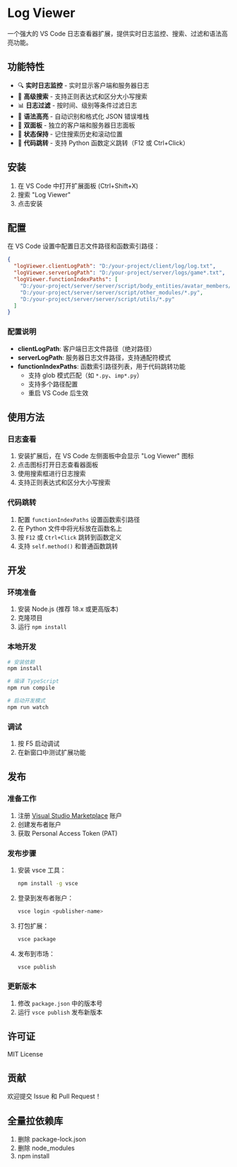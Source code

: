 # Log Viewer

一个强大的 VS Code 日志查看器扩展，提供实时日志监控、搜索、过滤和语法高亮功能。

## 功能特性

- 🔍 **实时日志监控** - 实时显示客户端和服务器日志
- 🔎 **高级搜索** - 支持正则表达式和区分大小写搜索
- 📊 **日志过滤** - 按时间、级别等条件过滤日志
- 🎨 **语法高亮** - 自动识别和格式化 JSON 错误堆栈
- 📱 **双面板** - 独立的客户端和服务器日志面板
- 💾 **状态保持** - 记住搜索历史和滚动位置
- 🚀 **代码跳转** - 支持 Python 函数定义跳转（F12 或 Ctrl+Click）

## 安装

1. 在 VS Code 中打开扩展面板 (Ctrl+Shift+X)
2. 搜索 "Log Viewer"
3. 点击安装

## 配置

在 VS Code 设置中配置日志文件路径和函数索引路径：

```json
{
  "logViewer.clientLogPath": "D:/your-project/client/log/log.txt",
  "logViewer.serverLogPath": "D:/your-project/server/logs/game*.txt",
  "logViewer.functionIndexPaths": [
    "D:/your-project/server/server/script/body_entities/avatar_members/imp*.py",
    "D:/your-project/server/server/script/other_modules/*.py",
    "D:/your-project/server/server/script/utils/*.py"
  ]
}
```

### 配置说明

- **clientLogPath**: 客户端日志文件路径（绝对路径）
- **serverLogPath**: 服务器日志文件路径，支持通配符模式
- **functionIndexPaths**: 函数索引路径列表，用于代码跳转功能
  - 支持 glob 模式匹配（如 `*.py`、`imp*.py`）
  - 支持多个路径配置
  - 重启 VS Code 后生效

## 使用方法

### 日志查看
1. 安装扩展后，在 VS Code 左侧面板中会显示 "Log Viewer" 图标
2. 点击图标打开日志查看器面板
3. 使用搜索框进行日志搜索
4. 支持正则表达式和区分大小写搜索

### 代码跳转
1. 配置 `functionIndexPaths` 设置函数索引路径
2. 在 Python 文件中将光标放在函数名上
3. 按 `F12` 或 `Ctrl+Click` 跳转到函数定义
4. 支持 `self.method()` 和普通函数跳转

## 开发

### 环境准备

1. 安装 Node.js (推荐 18.x 或更高版本)
2. 克隆项目
3. 运行 `npm install`

### 本地开发

```bash
# 安装依赖
npm install

# 编译 TypeScript
npm run compile

# 启动开发模式
npm run watch
```

### 调试

1. 按 F5 启动调试
2. 在新窗口中测试扩展功能

## 发布

### 准备工作

1. 注册 [Visual Studio Marketplace](https://marketplace.visualstudio.com/) 账户
2. 创建发布者账户
3. 获取 Personal Access Token (PAT)

### 发布步骤

1. 安装 vsce 工具：
   ```bash
   npm install -g vsce
   ```

2. 登录到发布者账户：
   ```bash
   vsce login <publisher-name>
   ```

3. 打包扩展：
   ```bash
   vsce package
   ```

4. 发布到市场：
   ```bash
   vsce publish
   ```

### 更新版本

1. 修改 `package.json` 中的版本号
2. 运行 `vsce publish` 发布新版本

## 许可证

MIT License

## 贡献

欢迎提交 Issue 和 Pull Request！

## 全量拉依赖库

1. 删除 package-lock.json
2. 删除 node_modules
3. npm install
